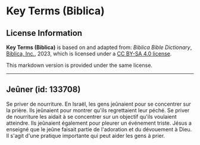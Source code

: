 # Key Terms (Biblica)

## License Information

**Key Terms (Biblica)** is based on and adapted from: _Biblica Bible Dictionary_, [Biblica, Inc.](https://www.biblica.com/), 2023, which is licensed under a [CC BY-SA 4.0 license](https://creativecommons.org/licenses/by-sa/4.0/legalcode.en).

This markdown version is provided under the same license.



--------------------------------

## Jeûner (id: 133708)

Se priver de nourriture. En Israël, les gens jeûnaient pour se concentrer sur la prière. Ils jeûnaient pour montrer qu'ils regrettaient leur péché. Se priver de nourriture les aidait à se concentrer sur un objectif qu'ils voulaient atteindre. Ils jeûnaient également pour pleurer un événement triste. Jésus a enseigné que le jeûne faisait partie de l'adoration et du dévouement à Dieu. Il s'agit d'une pratique importante qui peut aider les gens à prier.


